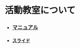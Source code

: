# 活動教室について

- ### [マニュアル](https://scrapbox.io/sokon/活動教室について)
- #### [スライド](https://github.com/TokiwaTools/sokon_katsudon/blob/master/sokon_katsudon.pdf)
